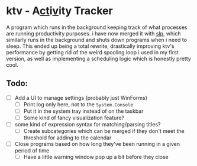 # ktv - A<ins>ct</ins>i<ins>v</ins>ity Tracker
A program which runs in the background keeping track of what processes are running productivity purposes. i have now merged it with [slp](https://github.com/dninemfive/slp), which similarly runs in the background and shuts down programs when i need to sleep. This ended up being a total rewrite, drastically improving ktv's performance by getting rid of the weird spooling loop i used in my first version, as well as implementing a scheduling logic which is honestly pretty cool.

## Todo:
- [ ] Add a UI to manage settings (probably just WinForms)
  - [ ] Print log only here, not to the `System.Console`
  - [ ] Put it in the system tray instead of on the taskbar
  - [ ] Some kind of fancy visualization feature?
- [ ] some kind of expression syntax for matching/parsing titles?
  - [ ] Create subcategories which can be merged if they don't meet the threshold for adding to the calendar
- [ ] Close programs based on how long they've been running in a given period of time
  - [ ] Have a little warning window pop up a bit before they close